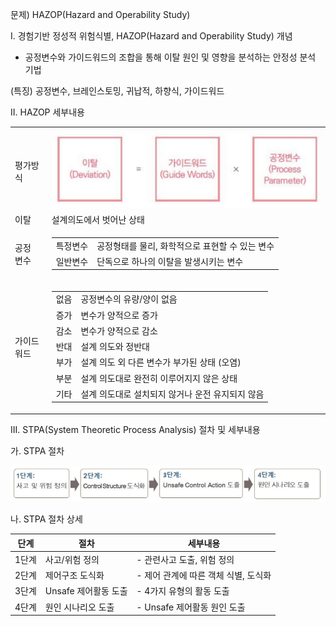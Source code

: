 문제) HAZOP(Hazard and Operability Study)

I. 경험기반 정성적 위험식별, HAZOP(Hazard and Operability Study) 개념

- 공정변수와 가이드워드의 조합을 통해 이탈 원인 및 영향을 분석하는 안정성 분석 기법

(특징) 공정변수, 브레인스토밍, 귀납적, 하향식, 가이드워드

II. HAZOP 세부내용

<table>
<tr>
  <th></th>
  <th colspan="2"></th>
</tr>

<tr>
  <td>평가방식</td>
  <td colspan="2">
      <img src="./Images/SW001_4.png"/>
  </td>
</tr>

<tr>
  <td>이탈</td>
  <td colspan="2">설계의도에서 벗어난 상태</td>
</tr>

<tr rowspan="2">
  <td>공정<br>변수</td>
  <td>
    <table>
      <tr><td>특정변수</td><td>공정형태를 물리, 화학적으로 표현할 수 있는 변수</td></tr>
      <tr><td>일반변수</td><td>단독으로 하나의 이탈을 발생시키는 변수</td></tr>
    </table>
  </td>
  
</tr>

<tr>
  <td>가이드<br>워드</td>
  <td>
      <table>
      <tr><td>없음</td><td>공정변수의 유량/양이 없음</td></tr>
      <tr><td>증가</td><td>변수가 양적으로 증가</td></tr>
      <tr><td>감소</td><td>변수가 양적으로 감소</td></tr>
      <tr><td>반대</td><td>설계 의도와 정반대</td></tr>
      <tr><td>부가</td><td>설계 의도 외 다른 변수가 부가된 상태 (오염)</td></tr>
      <tr><td>부분</td><td>설계 의도대로 완전히 이루어지지 않은 상태</td></tr>
      <tr><td>기타</td><td>설계 의도대로 설치되지 않거나 운전 유지되지 않음</td></tr>
    </table>
  </td>
</tr>
</table>


III. STPA(System Theoretic Process Analysis) 절차 및 세부내용

가. STPA 절차

![Alt text](./Images/SW001_5.png)

나. STPA 절차 상세

단계 | 절차 | 세부내용
-- | -- | --
1단계 | 사고/위험 정의 | - 관련사고 도출, 위험 정의
2단계 | 제어구조 도식화 | - 제어 관계에 따른 객체 식별, 도식화
3단계 | Unsafe 제어활동 도출 | - 4가지 유형의 활동 도출
4단계 | 원인 시나리오 도출 | - Unsafe 제어활동 원인 도출